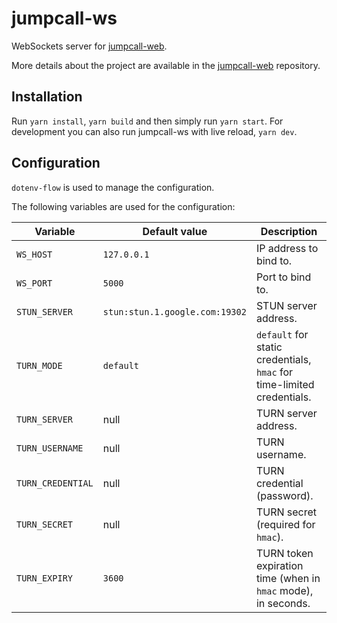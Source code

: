 # jumpcall-ws

WebSockets server for [jumpcall-web](https://github.com/mat-sz/jumpcall-web).

More details about the project are available in the [jumpcall-web](https://github.com/mat-sz/jumpcall-web) repository.

## Installation

Run `yarn install`, `yarn build` and then simply run `yarn start`. For development you can also run jumpcall-ws with live reload, `yarn dev`.

## Configuration

`dotenv-flow` is used to manage the configuration.

The following variables are used for the configuration:

| Variable          | Default value                  | Description                                                            |
| ----------------- | ------------------------------ | ---------------------------------------------------------------------- |
| `WS_HOST`         | `127.0.0.1`                    | IP address to bind to.                                                 |
| `WS_PORT`         | `5000`                         | Port to bind to.                                                       |
| `STUN_SERVER`     | `stun:stun.1.google.com:19302` | STUN server address.                                                   |
| `TURN_MODE`       | `default`                      | `default` for static credentials, `hmac` for time-limited credentials. |
| `TURN_SERVER`     | null                           | TURN server address.                                                   |
| `TURN_USERNAME`   | null                           | TURN username.                                                         |
| `TURN_CREDENTIAL` | null                           | TURN credential (password).                                            |
| `TURN_SECRET`     | null                           | TURN secret (required for `hmac`).                                     |
| `TURN_EXPIRY`     | `3600`                         | TURN token expiration time (when in `hmac` mode), in seconds.          |
